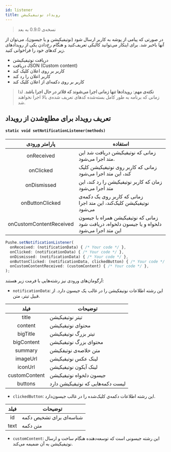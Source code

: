 ```yaml
---
id: listener
title: رویداد نوتیفیکیشن
---
```


> نسخه‌ی 0.9.0 به بعد

در صورتی که پیامی از پوشه به کاربر ارسال شود (نوتیفیکیشن و یا جیسون)، می‌توان از آنها باخبر شد.
برای اینکار می‌توانید کالبکی تعریف‌کنید و هنگام رخ‌دادن یکی از رویدادهای زیر کدهای خود را فراخوانی کنید.
* دریافت نوتیفیکیشن
* دریافت JSON (Custom content)
* کاربر بر روی اعلان کلیک کند
* کاربر اعلان را رد کند
* کاربر بر روی دکمه‌ای از اعلان کلیک کند

> **نکته‌ی مهم**: **رویدادها تنها زمانی اجرا می‌شوند که فلاتر در حال اجرا باشد**. لذا زمانی که برنامه به طور کامل بسته‌شده کد‌های تعریف ‌شده‌ی بالا اجرا نخواهند شد.

## تعریف رویداد برای مطلع‌‌شدن از رویداد

<div dir='ltr'>

#### `static void setNotificationListener(methods)`

</div>

|پارامتر ورودی|استفاده|
|:--:|--|
|onReceived|زمانی که نوتیفیکیشن دریافت شد این متد اجرا می‌شود.|
|onClicked|زمانی که کاربر روی نوتیفیکیشن کلیک کند، این متد اجرا می‌شود|
|onDismissed|زمان که کاربر نوتیفیکیشن را رد کند، این متد اجرا می‌شود|
|onButtonClicked|زمانی که کاربر روی یک دکمه‌ی نوتیفیکیشن کلیک‌کند، این متد اجرا می‌شود|
|onCustomContentReceived|زمانی که نوتیفیکیشن همراه با جیسون دلخواه و یا جیسون دلخواه‌، دریافت شود این متد اجرا می‌شود|


```js
Pushe.setNotificationListener(
  onReceived: (notificationData) { /* Your code */ },
  onClicked: (notificationData) { /* Your code */ },
  onDismissed: (notificationData) { /* Your code */ },
  onButtonClicked: (notificationData, clickedButton) { /* Your code */ },
  onCustomContentReceived: (customContent) { /* Your code */ },
);
```

آرگومان‌های ورودی نیز رشته‌هایی با فرمت زیر هستند:

* `notificationData`: این رشته اطلاعات نوتیفکیشن را در غالب یک جیسون دارد. از قبیل تیتر، متن.

فیلد|توضیحات|
|:--:|--|
|title|تیتر نوتیفیکیشن|
|content|محتوای نوتیفیکیشن|
|bigTitle|تیتر بزرگ نوتیفیکیشن|
|bigContent|محتوای بزرگ نوتیفیکیشن|
|summary|متن خلاصه‌ی نوتیفکیشن|
|imageUrl|لینک عکس نوتیفیکیشن|
|iconUrl|لینک آیکون نوتیفیکیشن|
|customContent|جیسون دلخواه نوتیفیکیشن|
|buttons|لیست دکمه‌هایی که نوتیفیکیشن دارد|

* `clickedButton`: این رشته اطلاعات دکمه‌ي کلیک‌شده را در غالب جیسون‌دارد.

|فیلد|توضیحات|
|:--:|--|
|id|شناسه‌ای برای تشخیص دکمه|
|text|متن دکمه|

* `customContent`: این رشته جیسونی است که توسعه‌دهنده هنگام ساخت و ارسال نوتیفیکیشن به آن ضمیمه می‌کند.



